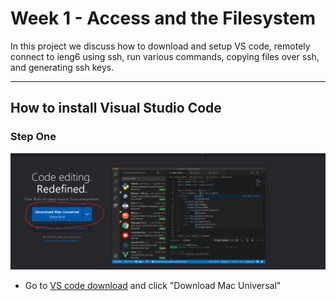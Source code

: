 #  Week 1 - Access and the Filesystem

In this project we discuss how to download and setup VS code, remotely connect to ieng6 using ssh, run various commands, copying files over ssh, and generating ssh keys.

---
## How to install Visual Studio Code


### Step One 
<im src="./Imagies/firstPic.png" width=30 height=300>

![Vs code download](https://github.com/Adamt603/cse15l-lab-reports/blob/main/Imagies/Screen%20Shot%202022-09-30%20at%203.52.39%20PM.png?raw=true)
- Go to [VS code download](https://code.visualstudio.com/) and click "Download Mac Universal"  

